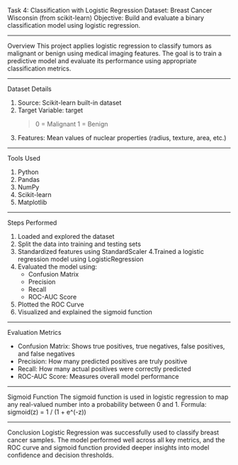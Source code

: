 Task 4: Classification with Logistic Regression
Dataset: Breast Cancer Wisconsin (from scikit-learn)
Objective: Build and evaluate a binary classification model using logistic regression.

----

Overview
This project applies logistic regression to classify tumors as malignant or benign using medical imaging features. The goal is to train a predictive model and evaluate its performance using appropriate classification metrics.

------

Dataset Details
1. Source: Scikit-learn built-in dataset
2. Target Variable: target
   >   0 = Malignant
   >   1 = Benign
3. Features: Mean values of nuclear properties (radius, texture, area, etc.)

-----

Tools Used
1. Python
2. Pandas
3. NumPy
4. Scikit-learn
5. Matplotlib

----

Steps Performed
1. Loaded and explored the dataset
2. Split the data into training and testing sets
3. Standardized features using StandardScaler
4.Trained a logistic regression model using LogisticRegression
5. Evaluated the model using:
   - Confusion Matrix
   - Precision
   - Recall
   - ROC-AUC Score
6. Plotted the ROC Curve
7. Visualized and explained the sigmoid function

-----

Evaluation Metrics
- Confusion Matrix: Shows true positives, true negatives, false positives, and false negatives
- Precision: How many predicted positives are truly positive
- Recall: How many actual positives were correctly predicted
- ROC-AUC Score: Measures overall model performance

-----

Sigmoid Function
The sigmoid function is used in logistic regression to map any real-valued number into a probability between 0 and 1.
Formula:
  sigmoid(z) = 1 / (1 + e^(-z))

-----
Conclusion
Logistic Regression was successfully used to classify breast cancer samples. The model performed well across all key metrics, and the ROC curve and sigmoid function provided deeper insights into model confidence and decision thresholds.


